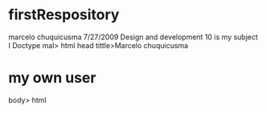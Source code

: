 # firstRespository
marcelo chuquicusma
7/27/2009
Design and development 10 is my subject
I Doctype mal>
<web>
html
head
tittle>Marcelo chuquicusma</title>
</head>
<body>
<h1>my own user</h1>
</body>body>
</head>html
